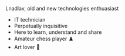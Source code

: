 Lnadlav, old and new technologies enthuasiast
- IT technician
- Perpetually inquisitive
- Here to learn, understand and share 
- Amateur chess player ♟️
- Art lover 🤍

<!---
Lnadlav/Lnadlav is a ✨ special ✨ repository because its `README.md` (this file) appears on your GitHub profile.
You can click the Preview link to take a look at your changes.
--->
